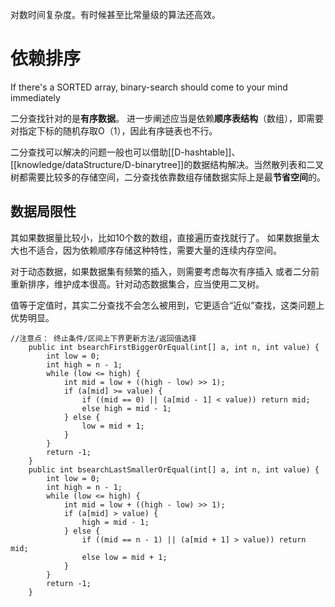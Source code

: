 对数时间复杂度。有时候甚至比常量级的算法还高效。 


# 依赖排序
If there's a SORTED array, binary-search should come to your mind immediately

二分查找针对的是**有序数据**。 
进一步阐述应当是依赖**顺序表结构**（数组），即需要对指定下标的随机存取O（1），因此有序链表也不行。

二分查找可以解决的问题一般也可以借助[[D-hashtable]]、[[knowledge/dataStructure/D-binarytree]]的数据结构解决。当然散列表和二叉树都需要比较多的存储空间，二分查找依靠数组存储数据实际上是最**节省空间**的。

## 数据局限性
其如果数据量比较小，比如10个数的数组，直接遍历查找就行了。 
如果数据量太大也不适合，因为依赖顺序存储这种特性，需要大量的连续内存空间。
 
对于动态数据，如果数据集有频繁的插入，则需要考虑每次有序插入 或者二分前重新排序，维护成本很高。针对动态数据集合，应当使用二叉树。 

值等于定值时，其实二分查找不会怎么被用到，它更适合“近似”查找，这类问题上优势明显。


```
//注意点： 终止条件/区间上下界更新方法/返回值选择
    public int bsearchFirstBiggerOrEqual(int[] a, int n, int value) {
        int low = 0;
        int high = n - 1;
        while (low <= high) {
            int mid = low + ((high - low) >> 1);
            if (a[mid] >= value) {
                if ((mid == 0) || (a[mid - 1] < value)) return mid;
                else high = mid - 1;
            } else {
                low = mid + 1;
            }
        }
        return -1;
    }
    public int bsearchLastSmallerOrEqual(int[] a, int n, int value) {
        int low = 0;
        int high = n - 1;
        while (low <= high) {
            int mid = low + ((high - low) >> 1);
            if (a[mid] > value) {
                high = mid - 1;
            } else {
                if ((mid == n - 1) || (a[mid + 1] > value)) return mid;
                else low = mid + 1;
            }
        }
        return -1;
    }
```